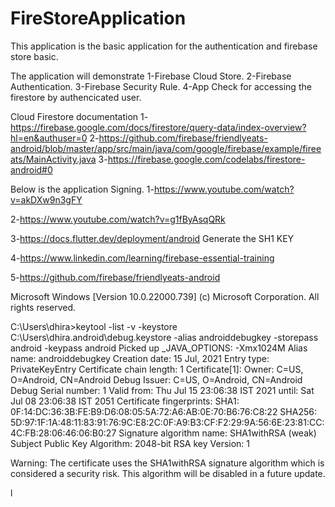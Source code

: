 # FireStoreApplication

This application is the basic application for the authentication and firebase store basic.

The application will demonstrate
1-Firebase Cloud Store.
2-Firebase Authentication.
3-Firebase Security Rule.
4-App Check for accessing the firestore by authencicated user.


Cloud Firestore documentation
1-https://firebase.google.com/docs/firestore/query-data/index-overview?hl=en&authuser=0
2-https://github.com/firebase/friendlyeats-android/blob/master/app/src/main/java/com/google/firebase/example/fireeats/MainActivity.java
3-https://firebase.google.com/codelabs/firestore-android#0

Below is the application Signing.
1-https://www.youtube.com/watch?v=akDXw9n3gFY 

2-https://www.youtube.com/watch?v=g1fByAsqQRk

3-https://docs.flutter.dev/deployment/android
Generate the SH1 KEY

4-https://www.linkedin.com/learning/firebase-essential-training

5-https://github.com/firebase/friendlyeats-android




Microsoft Windows [Version 10.0.22000.739]
(c) Microsoft Corporation. All rights reserved.

C:\Users\dhira>keytool -list -v -keystore C:\Users\dhira\.android\debug.keystore -alias androiddebugkey -storepass android -keypass android
Picked up _JAVA_OPTIONS: -Xmx1024M
Alias name: androiddebugkey
Creation date: 15 Jul, 2021
Entry type: PrivateKeyEntry
Certificate chain length: 1
Certificate[1]:
Owner: C=US, O=Android, CN=Android Debug
Issuer: C=US, O=Android, CN=Android Debug
Serial number: 1
Valid from: Thu Jul 15 23:06:38 IST 2021 until: Sat Jul 08 23:06:38 IST 2051
Certificate fingerprints:
         SHA1: 0F:14:DC:36:3B:FE:B9:D6:08:05:5A:72:A6:AB:0E:70:B6:76:C8:22
         SHA256: 5D:97:1F:1A:48:11:83:91:76:9C:E8:2C:0F:A9:B3:CF:F2:29:9A:56:6E:23:81:CC:4C:FB:28:06:46:06:B0:27
Signature algorithm name: SHA1withRSA (weak)
Subject Public Key Algorithm: 2048-bit RSA key
Version: 1

Warning:
The certificate uses the SHA1withRSA signature algorithm which is considered a security risk. This algorithm will be disabled in a future update.

l
